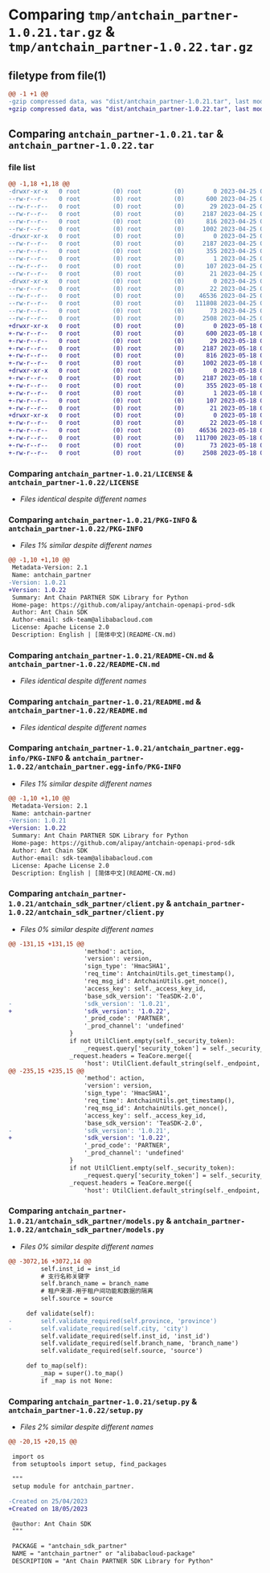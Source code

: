 # Comparing `tmp/antchain_partner-1.0.21.tar.gz` & `tmp/antchain_partner-1.0.22.tar.gz`

## filetype from file(1)

```diff
@@ -1 +1 @@
-gzip compressed data, was "dist/antchain_partner-1.0.21.tar", last modified: Tue Apr 25 03:03:41 2023, max compression
+gzip compressed data, was "dist/antchain_partner-1.0.22.tar", last modified: Thu May 18 02:58:15 2023, max compression
```

## Comparing `antchain_partner-1.0.21.tar` & `antchain_partner-1.0.22.tar`

### file list

```diff
@@ -1,18 +1,18 @@
-drwxr-xr-x   0 root         (0) root         (0)        0 2023-04-25 03:03:41.000000 antchain_partner-1.0.21/
--rw-r--r--   0 root         (0) root         (0)      600 2023-04-25 03:03:40.000000 antchain_partner-1.0.21/LICENSE
--rw-r--r--   0 root         (0) root         (0)       29 2023-04-25 03:03:40.000000 antchain_partner-1.0.21/MANIFEST.in
--rw-r--r--   0 root         (0) root         (0)     2187 2023-04-25 03:03:41.000000 antchain_partner-1.0.21/PKG-INFO
--rw-r--r--   0 root         (0) root         (0)      816 2023-04-25 03:03:40.000000 antchain_partner-1.0.21/README-CN.md
--rw-r--r--   0 root         (0) root         (0)     1002 2023-04-25 03:03:40.000000 antchain_partner-1.0.21/README.md
-drwxr-xr-x   0 root         (0) root         (0)        0 2023-04-25 03:03:41.000000 antchain_partner-1.0.21/antchain_partner.egg-info/
--rw-r--r--   0 root         (0) root         (0)     2187 2023-04-25 03:03:40.000000 antchain_partner-1.0.21/antchain_partner.egg-info/PKG-INFO
--rw-r--r--   0 root         (0) root         (0)      355 2023-04-25 03:03:40.000000 antchain_partner-1.0.21/antchain_partner.egg-info/SOURCES.txt
--rw-r--r--   0 root         (0) root         (0)        1 2023-04-25 03:03:40.000000 antchain_partner-1.0.21/antchain_partner.egg-info/dependency_links.txt
--rw-r--r--   0 root         (0) root         (0)      107 2023-04-25 03:03:40.000000 antchain_partner-1.0.21/antchain_partner.egg-info/requires.txt
--rw-r--r--   0 root         (0) root         (0)       21 2023-04-25 03:03:40.000000 antchain_partner-1.0.21/antchain_partner.egg-info/top_level.txt
-drwxr-xr-x   0 root         (0) root         (0)        0 2023-04-25 03:03:41.000000 antchain_partner-1.0.21/antchain_sdk_partner/
--rw-r--r--   0 root         (0) root         (0)       22 2023-04-25 03:03:40.000000 antchain_partner-1.0.21/antchain_sdk_partner/__init__.py
--rw-r--r--   0 root         (0) root         (0)    46536 2023-04-25 03:03:40.000000 antchain_partner-1.0.21/antchain_sdk_partner/client.py
--rw-r--r--   0 root         (0) root         (0)   111808 2023-04-25 03:03:40.000000 antchain_partner-1.0.21/antchain_sdk_partner/models.py
--rw-r--r--   0 root         (0) root         (0)       73 2023-04-25 03:03:41.000000 antchain_partner-1.0.21/setup.cfg
--rw-r--r--   0 root         (0) root         (0)     2508 2023-04-25 03:03:40.000000 antchain_partner-1.0.21/setup.py
+drwxr-xr-x   0 root         (0) root         (0)        0 2023-05-18 02:58:15.000000 antchain_partner-1.0.22/
+-rw-r--r--   0 root         (0) root         (0)      600 2023-05-18 02:58:15.000000 antchain_partner-1.0.22/LICENSE
+-rw-r--r--   0 root         (0) root         (0)       29 2023-05-18 02:58:15.000000 antchain_partner-1.0.22/MANIFEST.in
+-rw-r--r--   0 root         (0) root         (0)     2187 2023-05-18 02:58:15.000000 antchain_partner-1.0.22/PKG-INFO
+-rw-r--r--   0 root         (0) root         (0)      816 2023-05-18 02:58:15.000000 antchain_partner-1.0.22/README-CN.md
+-rw-r--r--   0 root         (0) root         (0)     1002 2023-05-18 02:58:15.000000 antchain_partner-1.0.22/README.md
+drwxr-xr-x   0 root         (0) root         (0)        0 2023-05-18 02:58:15.000000 antchain_partner-1.0.22/antchain_partner.egg-info/
+-rw-r--r--   0 root         (0) root         (0)     2187 2023-05-18 02:58:15.000000 antchain_partner-1.0.22/antchain_partner.egg-info/PKG-INFO
+-rw-r--r--   0 root         (0) root         (0)      355 2023-05-18 02:58:15.000000 antchain_partner-1.0.22/antchain_partner.egg-info/SOURCES.txt
+-rw-r--r--   0 root         (0) root         (0)        1 2023-05-18 02:58:15.000000 antchain_partner-1.0.22/antchain_partner.egg-info/dependency_links.txt
+-rw-r--r--   0 root         (0) root         (0)      107 2023-05-18 02:58:15.000000 antchain_partner-1.0.22/antchain_partner.egg-info/requires.txt
+-rw-r--r--   0 root         (0) root         (0)       21 2023-05-18 02:58:15.000000 antchain_partner-1.0.22/antchain_partner.egg-info/top_level.txt
+drwxr-xr-x   0 root         (0) root         (0)        0 2023-05-18 02:58:15.000000 antchain_partner-1.0.22/antchain_sdk_partner/
+-rw-r--r--   0 root         (0) root         (0)       22 2023-05-18 02:58:15.000000 antchain_partner-1.0.22/antchain_sdk_partner/__init__.py
+-rw-r--r--   0 root         (0) root         (0)    46536 2023-05-18 02:58:15.000000 antchain_partner-1.0.22/antchain_sdk_partner/client.py
+-rw-r--r--   0 root         (0) root         (0)   111700 2023-05-18 02:58:15.000000 antchain_partner-1.0.22/antchain_sdk_partner/models.py
+-rw-r--r--   0 root         (0) root         (0)       73 2023-05-18 02:58:15.000000 antchain_partner-1.0.22/setup.cfg
+-rw-r--r--   0 root         (0) root         (0)     2508 2023-05-18 02:58:15.000000 antchain_partner-1.0.22/setup.py
```

### Comparing `antchain_partner-1.0.21/LICENSE` & `antchain_partner-1.0.22/LICENSE`

 * *Files identical despite different names*

### Comparing `antchain_partner-1.0.21/PKG-INFO` & `antchain_partner-1.0.22/PKG-INFO`

 * *Files 1% similar despite different names*

```diff
@@ -1,10 +1,10 @@
 Metadata-Version: 2.1
 Name: antchain_partner
-Version: 1.0.21
+Version: 1.0.22
 Summary: Ant Chain PARTNER SDK Library for Python
 Home-page: https://github.com/alipay/antchain-openapi-prod-sdk
 Author: Ant Chain SDK
 Author-email: sdk-team@alibabacloud.com
 License: Apache License 2.0
 Description: English | [简体中文](README-CN.md)
```

### Comparing `antchain_partner-1.0.21/README-CN.md` & `antchain_partner-1.0.22/README-CN.md`

 * *Files identical despite different names*

### Comparing `antchain_partner-1.0.21/README.md` & `antchain_partner-1.0.22/README.md`

 * *Files identical despite different names*

### Comparing `antchain_partner-1.0.21/antchain_partner.egg-info/PKG-INFO` & `antchain_partner-1.0.22/antchain_partner.egg-info/PKG-INFO`

 * *Files 1% similar despite different names*

```diff
@@ -1,10 +1,10 @@
 Metadata-Version: 2.1
 Name: antchain-partner
-Version: 1.0.21
+Version: 1.0.22
 Summary: Ant Chain PARTNER SDK Library for Python
 Home-page: https://github.com/alipay/antchain-openapi-prod-sdk
 Author: Ant Chain SDK
 Author-email: sdk-team@alibabacloud.com
 License: Apache License 2.0
 Description: English | [简体中文](README-CN.md)
```

### Comparing `antchain_partner-1.0.21/antchain_sdk_partner/client.py` & `antchain_partner-1.0.22/antchain_sdk_partner/client.py`

 * *Files 0% similar despite different names*

```diff
@@ -131,15 +131,15 @@
                     'method': action,
                     'version': version,
                     'sign_type': 'HmacSHA1',
                     'req_time': AntchainUtils.get_timestamp(),
                     'req_msg_id': AntchainUtils.get_nonce(),
                     'access_key': self._access_key_id,
                     'base_sdk_version': 'TeaSDK-2.0',
-                    'sdk_version': '1.0.21',
+                    'sdk_version': '1.0.22',
                     '_prod_code': 'PARTNER',
                     '_prod_channel': 'undefined'
                 }
                 if not UtilClient.empty(self._security_token):
                     _request.query['security_token'] = self._security_token
                 _request.headers = TeaCore.merge({
                     'host': UtilClient.default_string(self._endpoint, 'openapi.antchain.antgroup.com'),
@@ -235,15 +235,15 @@
                     'method': action,
                     'version': version,
                     'sign_type': 'HmacSHA1',
                     'req_time': AntchainUtils.get_timestamp(),
                     'req_msg_id': AntchainUtils.get_nonce(),
                     'access_key': self._access_key_id,
                     'base_sdk_version': 'TeaSDK-2.0',
-                    'sdk_version': '1.0.21',
+                    'sdk_version': '1.0.22',
                     '_prod_code': 'PARTNER',
                     '_prod_channel': 'undefined'
                 }
                 if not UtilClient.empty(self._security_token):
                     _request.query['security_token'] = self._security_token
                 _request.headers = TeaCore.merge({
                     'host': UtilClient.default_string(self._endpoint, 'openapi.antchain.antgroup.com'),
```

### Comparing `antchain_partner-1.0.21/antchain_sdk_partner/models.py` & `antchain_partner-1.0.22/antchain_sdk_partner/models.py`

 * *Files 0% similar despite different names*

```diff
@@ -3072,16 +3072,14 @@
         self.inst_id = inst_id
         # 支行名称关键字
         self.branch_name = branch_name
         # 租户来源-用于租户间功能和数据的隔离
         self.source = source
 
     def validate(self):
-        self.validate_required(self.province, 'province')
-        self.validate_required(self.city, 'city')
         self.validate_required(self.inst_id, 'inst_id')
         self.validate_required(self.branch_name, 'branch_name')
         self.validate_required(self.source, 'source')
 
     def to_map(self):
         _map = super().to_map()
         if _map is not None:
```

### Comparing `antchain_partner-1.0.21/setup.py` & `antchain_partner-1.0.22/setup.py`

 * *Files 2% similar despite different names*

```diff
@@ -20,15 +20,15 @@
 
 import os
 from setuptools import setup, find_packages
 
 """
 setup module for antchain_partner.
 
-Created on 25/04/2023
+Created on 18/05/2023
 
 @author: Ant Chain SDK
 """
 
 PACKAGE = "antchain_sdk_partner"
 NAME = "antchain_partner" or "alibabacloud-package"
 DESCRIPTION = "Ant Chain PARTNER SDK Library for Python"
```

